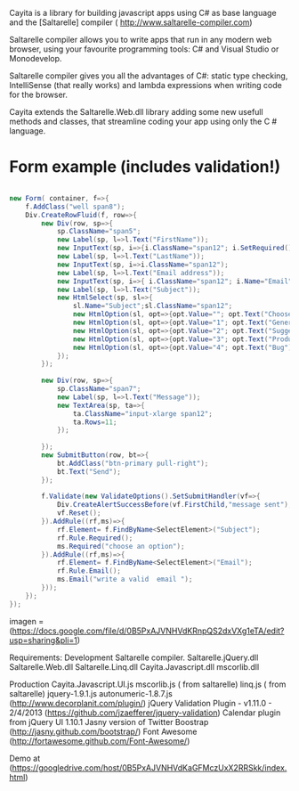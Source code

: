 Cayita is a library for building javascript apps using C#  as base language and the [Saltarelle] compiler ( http://www.saltarelle-compiler.com)

Saltarelle compiler allows you to write apps  that run in any modern web browser, using your favourite programming tools:  C# and Visual Studio or Monodevelop.

Saltarelle compiler gives you  all the advantages of C#:  static type checking, IntelliSense (that really works) and lambda expressions when writing code for the browser. 

Cayita extends the Saltarelle.Web.dll  library adding some new usefull methods and classes, that streamline  coding your app  using only the C # language.

Form  example (includes validation!)
=========================== 

```csharp

new Form( container, f=>{  
    f.AddClass("well span8");  
    Div.CreateRowFluid(f, row=>{  
        new Div(row, sp=>{  
            sp.ClassName="span5";  
            new Label(sp, l=>l.Text("FirstName"));  
            new InputText(sp, i=>{i.ClassName="span12"; i.SetRequired();});  
            new Label(sp, l=>l.Text("LastName"));  
            new InputText(sp, i=>i.ClassName="span12");  
            new Label(sp, l=>l.Text("Email address"));  
            new InputText(sp, i=>{ i.ClassName="span12"; i.Name="Email"; });  
            new Label(sp, l=>l.Text("Subject"));  
            new HtmlSelect(sp, sl=>{  
                sl.Name="Subject";sl.ClassName="span12";  
                new HtmlOption(sl, opt=>{opt.Value=""; opt.Text("Choose One:");});  
                new HtmlOption(sl, opt=>{opt.Value="1"; opt.Text("General Customer Service");});  
                new HtmlOption(sl, opt=>{opt.Value="2"; opt.Text("Suggestions");});  
                new HtmlOption(sl, opt=>{opt.Value="3"; opt.Text("Product Support");});  
                new HtmlOption(sl, opt=>{opt.Value="4"; opt.Text("Bug");});  
            });  
        });  
          
        new Div(row, sp=>{  
            sp.ClassName="span7";  
            new Label(sp, l=>l.Text("Message"));  
            new TextArea(sp, ta=>{  
                ta.ClassName="input-xlarge span12";  
                ta.Rows=11;  
            });  
              
        });  
        new SubmitButton(row, bt=>{  
            bt.AddClass("btn-primary pull-right");  
            bt.Text("Send");  
        });  
          
        f.Validate(new ValidateOptions().SetSubmitHandler(vf=>{  
            Div.CreateAlertSuccessBefore(vf.FirstChild,"message sent");  
            vf.Reset();  
        }).AddRule((rf,ms)=>{  
            rf.Element= f.FindByName<SelectElement>("Subject");  
            rf.Rule.Required();  
            ms.Required("choose an option");  
        }).AddRule((rf,ms)=>{  
            rf.Element= f.FindByName<SelectElement>("Email");  
            rf.Rule.Email();  
            ms.Email("write a valid  email ");  
        }));  
    });  
});  
```
imagen = (https://docs.google.com/file/d/0B5PxAJVNHVdKRnpQS2dxVXg1eTA/edit?usp=sharing&pli=1)

Requirements:
Development
Saltarelle compiler.
Saltarelle.jQuery.dll 
Saltarelle.Web.dll
Saltarelle.Linq.dll
Cayita.Javascript.dll
mscorlib.dll

Production
Cayita.Javascript.UI.js
mscorlib.js ( from saltarelle)
linq.js ( from saltarelle)
jquery-1.9.1.js
autonumeric-1.8.7.js (http://www.decorplanit.com/plugin/)
jQuery Validation Plugin - v1.11.0 - 2/4/2013  (https://github.com/jzaefferer/jquery-validation)
Calendar plugin from jQuery UI 1.10.1
Jasny version of Twitter Boostrap (http://jasny.github.com/bootstrap/)
Font Awesome (http://fortawesome.github.com/Font-Awesome/)


Demo at (https://googledrive.com/host/0B5PxAJVNHVdKaGFMczUxX2RRSkk/index.html)

